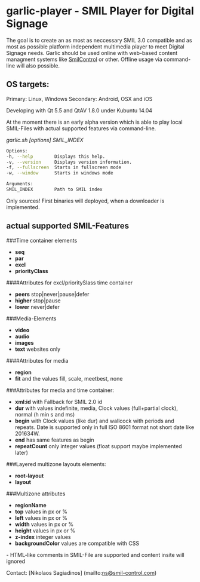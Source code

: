 # garlic-player - SMIL Player for Digital Signage

The goal is to create an as most as neccessary SMIL 3.0 compatible and as most as possible platform independent multimedia player to meet Digital Signage needs.
Garlic should be used online with web-based content managment systems like [SmilControl](http://smil-control.com) or other.
Offline usage via command-line will also possible.

## OS targets:

Primary: Linux, Windows
Secondary: Android, OSX and iOS

Developing with Qt 5.5 and QtAV 1.8.0 under Kubuntu 14.04

At the moment there is an early alpha version which is able to play local SMIL-Files with actual supported features via command-line.

*garlic.sh [options] SMIL_INDEX*
```sh
Options:
-h, --help        Displays this help.
-v, --version     Displays version information.
-f, --fullscreen  Starts in fullscreen mode
-w, --window      Starts in windows mode

Arguments:
SMIL_INDEX        Path to SMIL index
```
Only sources! First binaries will deployed, when a downloader is implemented.

## actual supported SMIL-Features

###Time container elements
- **seq**
- **par**
- **excl**
- **priorityClass**

####Attributes for excl/prioritySlass time container
- **peers** stop|never|pause|defer
- **higher** stop|pause
- **lower** never|defer

###Media-Elements
- **video**
- **audio**
- **images**
- **text** websites only

####Attributes for media
- **region**
- **fit** and the values fill, scale, meetbest, none

###Attributes for media and time container:
- **xml:id** with Fallback for SMIL 2.0 id
- **dur** with values indefinite, media, Clock values (full+partial clock),  normal (h min s and ms)
- **begin** with Clock values (like dur) and wallcock with periods and repeats. Date is supported only in full ISO 8601 format not short date like 201634W.
- **end** has same features as begin
- **repeatCount** only integer values (float support maybe implemented later)

###Layered multizone layouts elements:
- **root-layout**
- **layout**

###Multizone attributes
- **regionName**
- **top** values in px or %
- **left** values in px or %
- **width** values in px or %
- **height** values in px or %
- **z-index** integer values
- **backgroundColor** values are compatible with CSS

<!-- --> - HTML-like comments in SMIL-File are supported and content insite will ignored

Contact: [Nikolaos Sagiadinos] (mailto:ns@smil-control.com)
